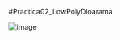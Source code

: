 #Practica02_LowPolyDioarama

![image](https://github.com/Joa9cv28/SimulacionPorComputadora--JoanineCordova/assets/142274946/fcc2da5a-c1fe-4ecc-a6dd-7d8b62f8db01)
